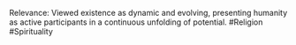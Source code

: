  Relevance: Viewed existence as dynamic and evolving, presenting humanity as active participants in a continuous unfolding of potential.
#Religion #Spirituality